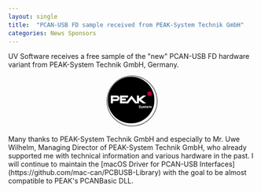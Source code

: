 ```yaml
---
layout: single
title:  "PCAN-USB FD sample received from PEAK-System Technik GmbH"
categories: News Sponsors
---
```

UV Software receives a free sample of the "new" PCAN-USB FD hardware variant from PEAK-System Technik GmbH, Germany.

<div style="display: flex; justify-content: center;">
  <div style="height: 100px; width: 100px; border-style: solid; border-color: #808080;  border-width: 2px; border-radius: 100%;">
    <a href="https://www.peak-system.com/"> <img style="border-radius: 100%;" src="/assets/images/PEAK-System_rund.png" width="96px" /></a>
  </div>
</div>
<br/>
Many thanks to PEAK-System Technik GmbH and especially to Mr. Uwe Wilhelm, Managing Director of PEAK-System Technik GmbH, who already supported me with technical information and various hardware in the past.
I will continue to maintain the [macOS Driver for PCAN-USB Interfaces](https://github.com/mac-can/PCBUSB-Library) with the goal to be almost compatible to PEAK's PCANBasic DLL.